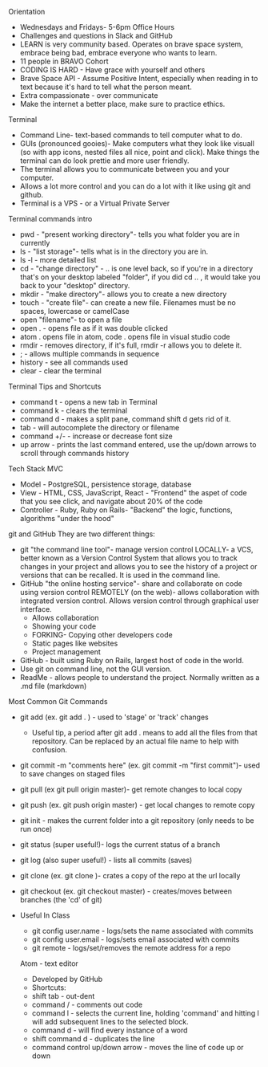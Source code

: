 Orientation
- Wednesdays and Fridays- 5-6pm Office Hours
- Challenges and questions in Slack and GitHub
- LEARN is very community based.  Operates on brave space system, embrace being bad, embrace everyone who wants to learn.
- 11 people in BRAVO Cohort
- CODING IS HARD - Have grace with yourself and others
- Brave Space API - Assume Positive Intent, especially when reading in to text because it's hard to tell what the person meant.
- Extra compassionate - over communicate
- Make the internet a better place, make sure to practice ethics.

Terminal
- Command Line- text-based commands to tell computer what to do.
- GUIs (pronounced gooies)- Make computers what they look like visuall (so with app icons, nested files all nice, point and click).  Make things the terminal can do look prettie and more user friendly.
- The terminal allows you to communicate between you and your computer.
- Allows a lot more control and you can do a lot with it like using git and github.
- Terminal is a VPS - or a Virtual Private Server

Terminal commands intro
- pwd - "present working directory"- tells you what folder you are in currently
- ls - "list storage"- tells what is in the directory you are in.  
- ls -l - more detailed list
- cd - "change directory" - .. is one level back, so if you're in a directory that's on your desktop labeled "folder", if you did cd .. , it would take you back to your "desktop" directory.
- mkdir - "make directory"- allows you to create a new directory
- touch - "create file"- can create a new file.  Filenames must be no spaces, lowercase or camelCase
- open "filename"- to open a file
- open . - opens file as if it was double clicked
- atom . opens file in atom, code . opens file in visual studio code
- rmdir - removes directory, if it's full, rmdir -r allows you to delete it.
- ; - allows multiple commands in sequence
- history - see all commands used
- clear - clear the terminal

Terminal Tips and Shortcuts
- command t - opens a new tab in Terminal
- command k - clears the terminal
- command d - makes a split pane, command shift d gets rid of it.
- tab - will autocomplete the directory or filename
- command +/- - increase or decrease font size
- up arrow - prints the last command entered, use the up/down arrows to scroll through commands history

Tech Stack
MVC
 - Model - PostgreSQL, persistence storage, database
 - View - HTML, CSS, JavaScript, React - "Frontend" the aspet of code that you see click, and navigate about 20% of the code
- Controller - Ruby, Ruby on Rails- "Backend" the logic, functions, algorithms "under the hood"

git and GitHub
They are two different things:
  - git "the command line tool"- manage version control LOCALLY- a VCS, better known as a Version Control System that allows you to track changes in your project and allows you to see the history of a project or versions that can be recalled.  It is used in the command line.
  - GitHub "the online hosting service"- share and collaborate on code using version control REMOTELY (on the web)- allows collaboration with integrated version control. Allows version control through graphical user interface.
      - Allows collaboration
      - Showing your code
      - FORKING- Copying other developers code
      - Static pages like websites
      - Project management
  - GitHub - built using Ruby on Rails, largest host of code in the world.
  - Use git on command line, not the GUI version.
  - ReadMe - allows people to understand the project.  Normally written as a .md file (markdown)

Most Common Git Commands
- git add (ex. git add . ) - used to 'stage' or 'track' changes
  - Useful tip, a period after git add . means to add all the files from that repository.  Can be replaced by an actual file name to help with confusion.
- git commit -m "comments here" (ex. git commit -m "first commit")- used to save changes on staged files
- git pull (ex git pull origin master)- get remote changes to local copy
- git push (ex. git push origin master) - get local changes to remote copy
- git init - makes the current folder into a git repository (only needs to be run once)
- git status (super useful!)- logs the current status of a branch
- git log (also super useful!) - lists all commits (saves)
- git clone (ex. git clone <copy git repo url>)- crates a copy of the repo at the url locally
- git checkout (ex. git checkout master) - creates/moves between branches (the 'cd' of git)
- Useful In Class
  - git config user.name  - logs/sets the name associated with commits
  - git config user.email - logs/sets email associated with commits
  - git remote - logs/set/removes the remote address for a repo

  Atom - text editor
   - Developed by GitHub
   - Shortcuts:
    - shift tab - out-dent
    - command / - comments out code
    - command l - selects the current line, holding 'command' and hitting l will add subsequent lines to the selected block.
    - command d - will find every instance of a word
    - shift command d - duplicates the line
    - command control up/down arrow - moves the line of code up or down
